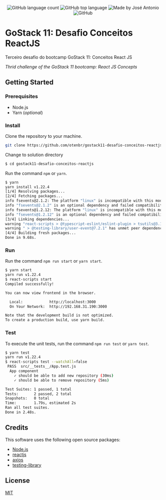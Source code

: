 <p align="center">
  <img alt="GitHub language count" src="https://img.shields.io/github/languages/count/otenbr/gostack11-desafio-conceitos-reactjs?color=%2304D361">

  <img alt="GitHub top language" src="https://img.shields.io/github/languages/top/otenbr/gostack11-desafio-conceitos-reactjs?color=%2304D361">

  <img alt="Made by José Antonio" src="https://img.shields.io/badge/made%20by-José%20Antonio-%2304D361">

  <img alt="GitHub" src="https://img.shields.io/github/license/otenbr/gostack11-desafio-conceitos-reactjs?color=%2304D361">

</p>

# GoStack 11: Desafio Conceitos ReactJS

Terceiro desafio do bootcamp GoStack 11: Conceitos React JS

_Thrid challenge of the GoStack 11 bootcamp: React JS Concepts_

## Getting Started

### Prerequisites

-   Node.js
-   Yarn (_optional_)

### Install

Clone the repository to your machine.

```sh
git clone https://github.com/otenbr/gostack11-desafio-conceitos-reactjs.git
```

Change to solution directory

```sh
$ cd gostack11-desafio-conceitos-reactjs
```

Run the command `npm` or `yarn`.

```sh
$ yarn
yarn install v1.22.4
[1/4] Resolving packages...
[2/4] Fetching packages...
info fsevents@2.1.2: The platform "linux" is incompatible with this module.
info "fsevents@2.1.2" is an optional dependency and failed compatibility check. Excluding it from installation.
info fsevents@1.2.12: The platform "linux" is incompatible with this module.
info "fsevents@1.2.12" is an optional dependency and failed compatibility check. Excluding it from installation.
[3/4] Linking dependencies...
warning "react-scripts > @typescript-eslint/eslint-plugin > tsutils@3.17.1" has unmet peer dependency "typescript@>=2.8.0 || >= 3.2.0-dev || >= 3.3.0-dev || >= 3.4.0-dev || >= 3.5.0-dev || >= 3.6.0-dev || >= 3.6.0-beta || >= 3.7.0-dev || >= 3.7.0-beta".
warning " > @testing-library/user-event@7.2.1" has unmet peer dependency "@testing-library/dom@>=5".
[4/4] Building fresh packages...
Done in 9.68s.
```

### Run

Run the command `npm run start` or `yarn start`.

```sh
$ yarn start
yarn run v1.22.4
$ react-scripts start
Compiled successfully!

You can now view frontend in the browser.

  Local:            http://localhost:3000
  On Your Network:  http://192.168.31.190:3000

Note that the development build is not optimized.
To create a production build, use yarn build.
```

### Test

To execute the unit tests, run the command `npm run test` or `yarn test`.

```sh
$ yarn test
yarn run v1.22.4
$ react-scripts test --watchAll=false
 PASS  src/__tests__/App.test.js
  App component
    ✓ should be able to add new repository (30ms)
    ✓ should be able to remove repository (5ms)

Test Suites: 1 passed, 1 total
Tests:       2 passed, 2 total
Snapshots:   0 total
Time:        1.79s, estimated 2s
Ran all test suites.
Done in 2.48s.
```

## Credits

This software uses the following open source packages:

-   [Node.js](https://nodejs.org/)
-   [reactjs](reactjs.org/)
-   [axios](https://github.com/axios/axios)
-   [testing-library](https://github.com/testing-library)

## License

[MIT](LICENSE.md)
